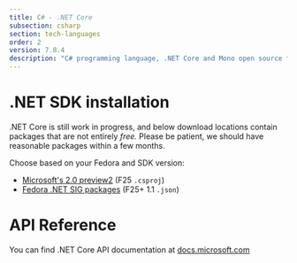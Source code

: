 ```yaml
---
title: C# - .NET Core
subsection: csharp
section: tech-languages
order: 2
version: 7.8.4
description: "C# programming language, .NET Core and Mono open source frameworks."
---
```


# .NET SDK installation

.NET Core is still work in progress, and below download locations contain packages that are not entirely _free._ Please be patient, we should have reasonable packages within a few months.

Choose based on your Fedora and SDK version:

* [Microsoft's 2.0 preview2](https://www.microsoft.com/net/core/preview#linuxfedora) (F25 `.csproj`)
* [Fedora .NET SIG packages](https://copr.fedorainfracloud.org/coprs/nmilosev/dotnet-sig) (F25+ 1.1 `.json`)

# API Reference

You can find .NET Core API documentation at [docs.microsoft.com](https://docs.microsoft.com/en-us/dotnet/api/index?view=netcore-2.0)


